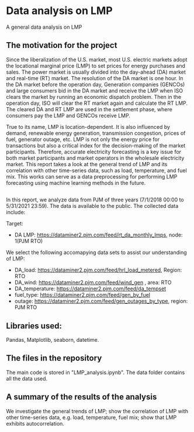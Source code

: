 # Data analysis on LMP
 A general data analysis on LMP
 
## The motivation for the project
Since the liberalization of the U.S. market, most U.S. electric markets adopt the locational marginal price (LMP) to set prices for energy purchases and sales. The power market is usually divided into the day-ahead (DA) market and real-time (RT) market. The resolution of the DA market is one hour. In the DA market before the operation day, Generation companies (GENCOs) and large consumers bid in the DA market and receive the LMP when ISO clears the market by running an economic dispatch problem. Then in the operation day, ISO will clear the RT market again and calculate the RT LMP. The cleared DA and RT LMP are used in the settlement phase, where consumers pay the LMP and GENCOs receive LMP.

True to its name, LMP is location-dependent. It is also influenced by demand, renewable energy generation, transmission congestion, prices of fuel, generator outage, etc. LMP is not only the energy price for transactions but also a critical index for the decision-making of the market participants. Therefore, accurate electricity forecasting is a key issue for both market participants and market operators in the wholesale electricity market. This report takes a look at the general trend of LMP and its correlation with other time-series data, such as load, temperature, and fuel mix. This works can serve as a data preprocessing for performing LMP forecasting using machine learning methods in the future.

##
In this report, we analyze data from PJM of three years (7/1/2018 00:00 to 5/31/2021 23:59). The data is available to the public. The collected data include:

Target:  
- DA LMP: https://dataminer2.pjm.com/feed/rt_da_monthly_lmps, node: 1(PJM RTO)  

We select the following accomapying data sets to assist our understanding of LMP:  
- DA_load: https://dataminer2.pjm.com/feed/hrl_load_metered, Region: RTO
- DA_wind: https://dataminer2.pjm.com/feed/wind_gen , area: RTO
- DA_temperature: https://dataminer2.pjm.com/feed/da_tempset 
- fuel_type: https://dataminer2.pjm.com/feed/gen_by_fuel
- outage: https://dataminer2.pjm.com/feed/gen_outages_by_type, region: PJM RTO

## Libraries used:

Pandas, Matplotlib, seaborn, datetime.

## The files in the repository 
The main code is stored in "LMP_analysis.ipynb". The data folder contains all the data used.

## A summary of the results of the analysis
We investigate the general trends of LMP; show the correlation of LMP with other time-series data, e.g. load, temperature, fuel mix; show that LMP exhibits autocorrelation. 

